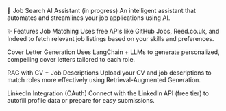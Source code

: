 🧠 Job Search AI Assistant (in progress)
An intelligent assistant that automates and streamlines your job applications using AI.

✨ Features
Job Matching
Uses free APIs like GitHub Jobs, Reed.co.uk, and Indeed to fetch relevant job listings based on your skills and preferences.

Cover Letter Generation
Uses LangChain + LLMs to generate personalized, compelling cover letters tailored to each role.

RAG with CV + Job Descriptions
Upload your CV and job descriptions to match roles more effectively using Retrieval-Augmented Generation.

LinkedIn Integration (OAuth)
Connect with the LinkedIn API (free tier) to autofill profile data or prepare for easy submissions.
